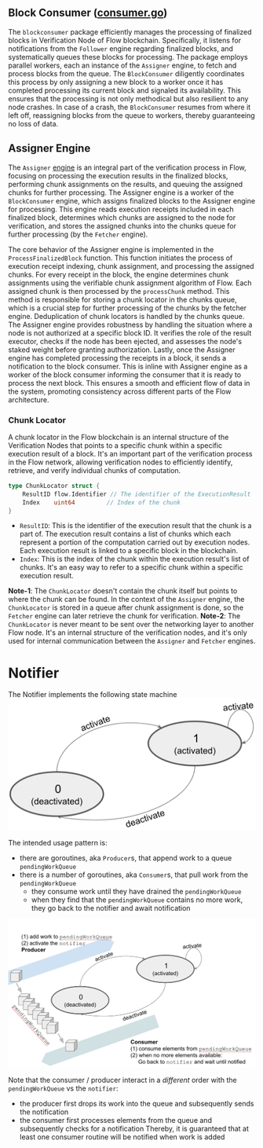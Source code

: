 ## Block Consumer ([consumer.go](verification%2Fassigner%2Fblockconsumer%2Fconsumer.go))
The `blockconsumer` package efficiently manages the processing of finalized blocks in Verification Node of Flow blockchain.
Specifically, it listens for notifications from the `Follower` engine regarding finalized blocks, and systematically 
queues these blocks for processing. The package employs parallel workers, each an instance of the `Assigner` engine, 
to fetch and process blocks from the queue. The `BlockConsumer` diligently coordinates this process by only assigning 
a new block to a worker once it has completed processing its current block and signaled its availability. 
This ensures that the processing is not only methodical but also resilient to any node crashes. 
In case of a crash, the `BlockConsumer` resumes from where it left off, reassigning blocks from the queue to workers,
thereby guaranteeing no loss of data.

## Assigner Engine 
The `Assigner` [engine](verification%2Fassigner%2Fengine.go) is an integral part of the verification process in Flow, 
focusing on processing the execution results in the finalized blocks, performing chunk assignments on the results, and
queuing the assigned chunks for further processing. The Assigner engine is a worker of the `BlockConsumer` engine,
which assigns finalized blocks to the Assigner engine for processing.
This engine reads execution receipts included in each finalized block, 
determines which chunks are assigned to the node for verification, 
and stores the assigned chunks into the chunks queue for further processing (by the `Fetcher` engine).

The core behavior of the Assigner engine is implemented in the `ProcessFinalizedBlock` function. 
This function initiates the process of execution receipt indexing, chunk assignment, and processing the assigned chunks. 
For every receipt in the block, the engine determines chunk assignments using the verifiable chunk assignment algorithm of Flow.
Each assigned chunk is then processed by the `processChunk` method. This method is responsible for storing a chunk locator in the chunks queue, 
which is a crucial step for further processing of the chunks by the fetcher engine. 
Deduplication of chunk locators is handled by the chunks queue.
The Assigner engine provides robustness by handling the situation where a node is not authorized at a specific block ID. 
It verifies the role of the result executor, checks if the node has been ejected, and assesses the node's staked weight before granting authorization.
Lastly, once the Assigner engine has completed processing the receipts in a block, it sends a notification to the block consumer. This is inline with 
Assigner engine as a worker of the block consumer informing the consumer that it is ready to process the next block.
This ensures a smooth and efficient flow of data in the system, promoting consistency across different parts of the Flow architecture.

### Chunk Locator
A chunk locator in the Flow blockchain is an internal structure of the Verification Nodes that points to a specific chunk 
within a specific execution result of a block. It's an important part of the verification process in the Flow network,
allowing verification nodes to efficiently identify, retrieve, and verify individual chunks of computation.

```go
type ChunkLocator struct {
    ResultID flow.Identifier // The identifier of the ExecutionResult
    Index    uint64         // Index of the chunk
}
```
- `ResultID`: This is the identifier of the execution result that the chunk is a part of. The execution result contains a list of chunks which each represent a portion of the computation carried out by execution nodes. Each execution result is linked to a specific block in the blockchain.
- `Index`: This is the index of the chunk within the execution result's list of chunks. It's an easy way to refer to a specific chunk within a specific execution result.

**Note-1**: The `ChunkLocator` doesn't contain the chunk itself but points to where the chunk can be found. In the context of the `Assigner` engine, the `ChunkLocator` is stored in a queue after chunk assignment is done, so the `Fetcher` engine can later retrieve the chunk for verification.
**Note-2**: The `ChunkLocator` is never meant to be sent over the networking layer to another Flow node. It's an internal structure of the verification nodes, and it's only used for internal communication between the `Assigner` and `Fetcher` engines.

# Notifier
The Notifier implements the following state machine
![Notifier State Machine](/docs/NotifierStateMachine.png)

The intended usage pattern is:
* there are goroutines, aka `Producer`s, that append work to a queue `pendingWorkQueue`
* there is a number of goroutines, aka `Consumer`s, that pull work from the `pendingWorkQueue`
   * they consume work until they have drained the `pendingWorkQueue`
   * when they find that the `pendingWorkQueue` contains no more work, they go back to 
     the notifier and await notification 

![Notifier Usage Pattern](/docs/NotifierUsagePattern.png)

Note that the consumer / producer interact in a _different_ order with the `pendingWorkQueue` vs the `notifier`:
* the producer first drops its work into the queue and subsequently sends the notification 
* the consumer first processes elements from the queue and subsequently checks for a notification 
Thereby, it is guaranteed that at least one consumer routine will be notified when work is added

